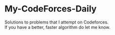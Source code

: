 # My-CodeForces-Daily
Solutions to problems that I attempt on Codeforces.  
If you have a better, faster algorithm do let me know.
